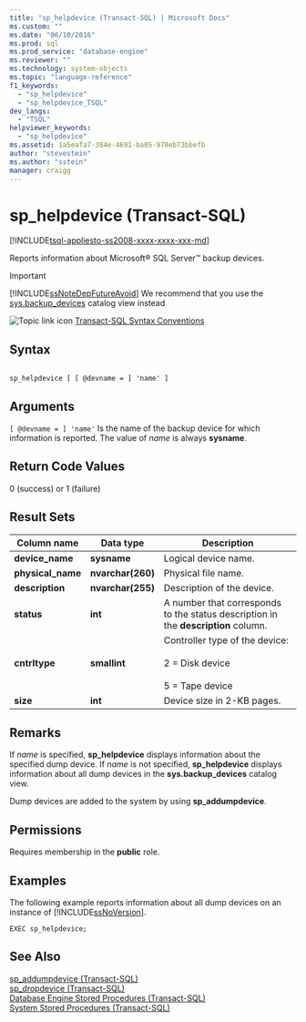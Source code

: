 ```yaml
---
title: "sp_helpdevice (Transact-SQL) | Microsoft Docs"
ms.custom: ""
ms.date: "06/10/2016"
ms.prod: sql
ms.prod_service: "database-engine"
ms.reviewer: ""
ms.technology: system-objects
ms.topic: "language-reference"
f1_keywords: 
  - "sp_helpdevice"
  - "sp_helpdevice_TSQL"
dev_langs: 
  - "TSQL"
helpviewer_keywords: 
  - "sp_helpdevice"
ms.assetid: 1a5eafa7-384e-4691-ba05-978eb73bbefb
author: "stevestein"
ms.author: "sstein"
manager: craigg
---
```

# sp_helpdevice (Transact-SQL)
[!INCLUDE[tsql-appliesto-ss2008-xxxx-xxxx-xxx-md](../../includes/tsql-appliesto-ss2008-xxxx-xxxx-xxx-md.md)]

  Reports information about Microsoft® SQL Server™ backup devices.  
  
> [!IMPORTANT]  
>  [!INCLUDE[ssNoteDepFutureAvoid](../../includes/ssnotedepfutureavoid-md.md)] We recommend that you use the [sys.backup_devices](../../relational-databases/system-catalog-views/sys-backup-devices-transact-sql.md) catalog view instead  
  
 ![Topic link icon](../../database-engine/configure-windows/media/topic-link.gif "Topic link icon") [Transact-SQL Syntax Conventions](../../t-sql/language-elements/transact-sql-syntax-conventions-transact-sql.md)  
  
## Syntax  
  
```  
  
sp_helpdevice [ [ @devname = ] 'name' ]  
```  
  
## Arguments  
`[ @devname = ] 'name'`
 Is the name of the backup device for which information is reported. The value of *name* is always **sysname**.  
  
## Return Code Values  
 0 (success) or 1 (failure)  
  
## Result Sets  
  
|Column name|Data type|Description|  
|-----------------|---------------|-----------------|  
|**device_name**|**sysname**|Logical device name.|  
|**physical_name**|**nvarchar(260)**|Physical file name.|  
|**description**|**nvarchar(255)**|Description of the device.|  
|**status**|**int**|A number that corresponds to the status description in the **description** column.|  
|**cntrltype**|**smallint**|Controller type of the device:<br /><br /> 2 = Disk device<br /><br /> 5 = Tape device|  
|**size**|**int**|Device size in 2-KB pages.|  
  
## Remarks  
 If *name* is specified, **sp_helpdevice** displays information about the specified dump device. If *name* is not specified, **sp_helpdevice** displays information about all dump devices in the **sys.backup_devices** catalog view.  
  
 Dump devices are added to the system by using **sp_addumpdevice**.  
  
## Permissions  
 Requires membership in the **public** role.  
  
## Examples  
 The following example reports information about all dump devices on an instance of [!INCLUDE[ssNoVersion](../../includes/ssnoversion-md.md)].  
  
```  
EXEC sp_helpdevice;  
```  
  
## See Also  
 [sp_addumpdevice &#40;Transact-SQL&#41;](../../relational-databases/system-stored-procedures/sp-addumpdevice-transact-sql.md)   
 [sp_dropdevice &#40;Transact-SQL&#41;](../../relational-databases/system-stored-procedures/sp-dropdevice-transact-sql.md)   
 [Database Engine Stored Procedures &#40;Transact-SQL&#41;](../../relational-databases/system-stored-procedures/database-engine-stored-procedures-transact-sql.md)   
 [System Stored Procedures &#40;Transact-SQL&#41;](../../relational-databases/system-stored-procedures/system-stored-procedures-transact-sql.md)  
  
  
